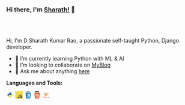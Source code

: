 ### Hi there, I'm [Sharath!](https://dsharathrao.github.io) 👋

<br />
<br />

Hi, I'm D Sharath Kumar Rao, a passionate self-taught Python, Django developer.

- 🌱 I’m currently learning Python with ML & AI
- 👯 I’m looking to collaborate on [MyBlog](https://sharath.tech)
- 💬 Ask me about anything [here](https://github.com/dsharathrao/dsharathrao/issues)

**Languages and Tools:**  


<code><img height="20" src="https://raw.githubusercontent.com/github/explore/80688e429a7d4ef2fca1e82350fe8e3517d3494d/topics/python/python.png"></code>
<code><img height="20" src="https://raw.githubusercontent.com/github/explore/80688e429a7d4ef2fca1e82350fe8e3517d3494d/topics/javascript/javascript.png"></code>
<code><img height="20" src="https://raw.githubusercontent.com/github/explore/80688e429a7d4ef2fca1e82350fe8e3517d3494d/topics/css/css.png"></code>
<code><img height="20" src="https://raw.githubusercontent.com/github/explore/5c058a388828bb5fde0bcafd4bc867b5bb3f26f3/topics/html/html.png"></code>
<code><img height="20" src="https://raw.githubusercontent.com/github/explore/80688e429a7d4ef2fca1e82350fe8e3517d3494d/topics/tensorflow/tensorflow.png"></code>    

